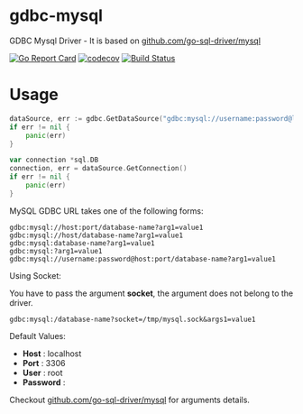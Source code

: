 # gdbc-mysql
GDBC Mysql Driver - It is based on [github.com/go-sql-driver/mysql](https://github.com/go-sql-driver/mysql)

[![Go Report Card](https://goreportcard.com/badge/github.com/go-gdbc/gdbc-mysql)](https://goreportcard.com/report/github.com/go-gdbc/gdbc-mysql)
[![codecov](https://codecov.io/gh/go-gdbc/gdbc-mysql/branch/main/graph/badge.svg?token=7UNHBOILSV)](https://codecov.io/gh/go-gdbc/gdbc-mysql)
[![Build Status](https://travis-ci.com/go-gdbc/gdbc-mysql.svg?branch=main)](https://travis-ci.com/go-gdbc/gdbc-mysql)

# Usage
```go
dataSource, err := gdbc.GetDataSource("gdbc:mysql://username:password@localhost:3000/testdb?charset=utf8mb4")
if err != nil {
    panic(err)
}

var connection *sql.DB
connection, err = dataSource.GetConnection()
if err != nil {
    panic(err)
}
```

MySQL GDBC URL takes one of the following forms:

```
gdbc:mysql://host:port/database-name?arg1=value1
gdbc:mysql://host/database-name?arg1=value1
gdbc:mysql:database-name?arg1=value1
gdbc:mysql:?arg1=value1
gdbc:mysql://username:password@host:port/database-name?arg1=value1
```

Using Socket:

You have to pass the argument **socket**, the argument does not belong to the driver.
```
gdbc:mysql:/database-name?socket=/tmp/mysql.sock&args1=value1
```

Default Values:
* **Host** : localhost
* **Port** : 3306
* **User** : root
* **Password** : 

Checkout [github.com/go-sql-driver/mysql](https://github.com/go-sql-driver/mysql) for arguments details.
